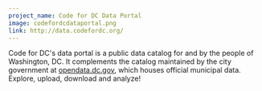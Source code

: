 ```yaml
---
project_name: Code for DC Data Portal
image: codefordcdataportal.png
link: http://data.codefordc.org/
---
```


Code for DC's data portal is a public data catalog for and by the people of Washington, DC. It complements the catalog maintained by the city government at <a href="http://opendata.dc.gov">opendata.dc.gov</a>, which houses official municipal data. Explore, upload, download and analyze!
